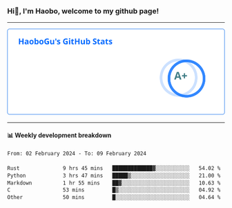 <!--<h2 align="center"> Hi👋, I'm Haobo, welcome to my github page! </h2>-->
### Hi👋, I'm Haobo, welcome to my github page!
-------

<img href="https://github.com/HaoboGu" src="assets/stats.svg" alt="github stats" /> 

-------

#### 📊 **Weekly development breakdown**
<!--START_SECTION:waka-->

```txt
From: 02 February 2024 - To: 09 February 2024

Rust              9 hrs 45 mins   █████████████▓░░░░░░░░░░░   54.02 %
Python            3 hrs 47 mins   █████▒░░░░░░░░░░░░░░░░░░░   21.00 %
Markdown          1 hr 55 mins    ██▓░░░░░░░░░░░░░░░░░░░░░░   10.63 %
C                 53 mins         █▒░░░░░░░░░░░░░░░░░░░░░░░   04.92 %
Other             50 mins         █░░░░░░░░░░░░░░░░░░░░░░░░   04.64 %
```

<!--END_SECTION:waka-->
<!--
backup url: https://github-readme-status-dusky-ten.vercel.app/api?username=HaoboGu&count_private=true&show_icons=true&theme=transparent&border_color=2f80ed
-->
<!--
**HaoboGu/HaoboGu** is a ✨ _special_ ✨ repository because its `README.md` (this file) appears on your GitHub profile.

Here are some ideas to get you started:

- 🔭 I’m currently working on AI-assisted programming tools
- 🌱 I’m currently learning ...
- 👯 I’m looking to collaborate on ...
- 🤔 I’m looking for help with ...
- 💬 Ask me about ...
- 📫 How to reach me: ...
- 😄 Pronouns: ...
- ⚡ Fun fact: ...
-->
